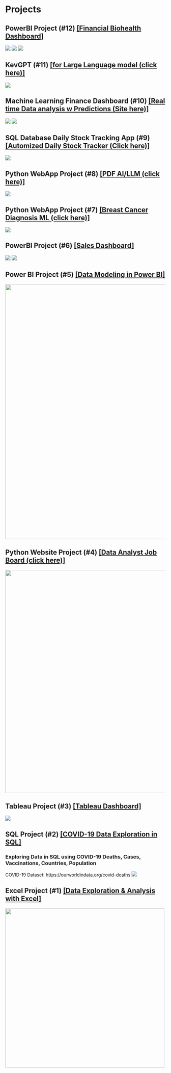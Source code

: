 # Projects

## PowerBI Project (#12) [[Financial Biohealth Dashboard]](https://github.com/KevinGastelum/MyDataAnalysis/blob/main/6.%20PowerBI%20Sales%20Dashboard/FinancialBioHealthDashboard.pbix)
<img src="images/homepagePBI.png" >
<img src="images/ordersPBI.png" >
<img src="images/refundsPBI.png" >

## KevGPT (#11) [[for Large Language model (click here)]](https://kevgpt.streamlit.app/)
<img src="images/KevGPT_img.png">

## Machine Learning Finance Dashboard  (#10) [[Real time Data analysis w Predictions (Site here)]](https://my-finance-app-git-main-kevingastelum.vercel.app/)
<img src="images/FinanceDashboard.png">
<img src="images/FinancePredictions.png">

## SQL Database Daily Stock Tracking App (#9) [[Automized Daily Stock Tracker (Click here)]](https://mysqlfinancialdatabase-3oest9jb8p63gsf2fyqdxb.streamlit.app/)
<img src="images/Financedb_strmlit-.png">

## Python WebApp Project (#8) [[PDF AI/LLM (click here)]](https://kevingastelum-pdf-ai-app-app-se8ck0.streamlit.app/)
<img src="images/kevins_pdf_ai_.png">

## Python WebApp Project (#7) [[Breast Cancer Diagnosis ML (click here)]](https://kevingastelum-cancer-diagnosis-app-appmain-8rtucj.streamlit.app/)
<img src="images/Streamlitapp.png">

## PowerBI Project (#6) [[Sales Dashboard]](https://app.powerbi.com/view?r=eyJrIjoiNDliMGExOGYtMmNkOC00ZmUwLWFjYWMtZTgwZDNmNTRhMTE5IiwidCI6ImYzM2I1YmU3LWVhZGQtNGUyNC1iMjI5LWFkNjBlN2FmOTZiOSJ9)
<img src="images/PowerBI.png" >
<img src="images/PowerBI_2.png" >

## Power BI Project (#5) [[Data Modeling in Power BI]](https://github.com/KevinGastelum/MyDataAnalysis/tree/main/5.%20PowerBi_Modeling)
<img src="images/DataModeling_PowerBI.png" width="800">

## Python Website Project (#4) [[Data Analyst Job Board (click here)]](https://kevingastelum.github.io/MySearchSite/)
<img src="images/Analyst.png" width="700" >

## Tableau Project (#3) [[Tableau Dashboard]](https://public.tableau.com/app/profile/kevin.gastelum/viz/CovidDashboardTutorial_16506786531500/Dashboard1)
<img src="images/TableauProject1.png" >
<!-- Tableau Data Visualization Tutorial here:
https://www.youtube.com/watch?v=QILNlRvJlfQ&list=PLUaB-1hjhk8H48Pj32z4GZgGWyylqv85f&index=2&ab_channel=AlexTheAnalyst
-->

## SQL Project (#2) [[COVID-19 Data Exploration in SQL]](https://github.com/KevinGastelum/MyDataAnalystProjects/tree/main/2.%20COVID-19%20Data%20Exploration%20in%20SQL)
### Exploring Data in SQL using COVID-19 Deaths, Cases, Vaccinations, Countries, Population
COVID-19 Dataset:
https://ourworldindata.org/covid-deaths
<img src="images/SQLProject1.png">
<!--Completed following along Alex the Analyst Youtube Tutorial here:
https://www.youtube.com/watch?v=qfyynHBFOsM&list=PLUaB-1hjhk8H48Pj32z4GZgGWyylqv85f&index=1&ab_channel=AlexTheAnalyst
-->

## Excel Project (#1) [[Data Exploration & Analysis with Excel]](https://github.com/KevinGastelum/MyDataAnalystProjects/tree/main/1.%20Organizing%20Volume%20by%20Region)
<!-- ![](images/excel-img.jpg) -->
<img src="images/excel-img.png" width="500">
<!--Completed following Matt Brattin's Youtube series here:
<br> https://www.youtube.com/watch?v=45_yTM1HfTc&list=PL_WHfGYyPRuOWqablvZAw3iJHUoIGk7F3&index=2&ab_channel=MattBrattin
-->


<!--
## Tableau Project (#6)
### Create a full Data Analyst project using Tableau Tutorial here:
https://www.youtube.com/watch?v=zOR0-nygfDE&list=PLUaB-1hjhk8H48Pj32z4GZgGWyylqv85f&index=7&ab_channel=AlexTheAnalyst

## SQL Project (#6)
### SQL Data Cleaning Tutorial here:
https://www.youtube.com/watch?v=8rO7ztF4NtU&list=PLUaB-1hjhk8H48Pj32z4GZgGWyylqv85f&index=3&ab_channel=AlexTheAnalyst


## Python Project (#7)
### Data Correlation with Python Tutorial here:
https://www.youtube.com/watch?v=iPYVYBtUTyE&list=PLUaB-1hjhk8H48Pj32z4GZgGWyylqv85f&index=4&ab_channel=AlexTheAnalyst


## PySpark Project (#8)
### Pyspark tutorial from FreeCodeCamp here:
https://www.youtube.com/watch?v=_C8kWso4ne4&t=4099s&ab_channel=freeCodeCamp.org

-->

<!-- --><!-- --><!-- --><!-- --><!-- -->
<!-- --><!-- --><!-- --><!-- --><!-- -->
<!-- --><!-- --><!-- --><!-- --><!-- -->
<!-- --><!-- --><!-- --><!-- --><!-- -->
<!-- --><!-- --><!-- --><!-- --><!-- -->
<!-- --><!-- --><!-- --><!-- --><!-- -->
<!-- --><!-- --><!-- --><!-- --><!-- -->
<!-- --><!-- --><!-- --><!-- --><!-- -->
<!-- --><!-- --><!-- --><!-- --><!-- -->
